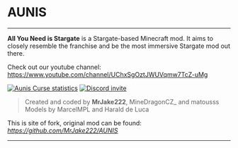 # AUNIS
***
**All You Need is Stargate** is a Stargate-based Minecraft mod. It aims to closely resemble the franchise and be the most immersive Stargate mod out there.

Check out our youtube channel: https://www.youtube.com/channel/UChxSgOztJWUVqmw7TcZ-uMg


[![Aunis Curse statistics](http://cf.way2muchnoise.eu/537047.svg)](http://minecraft.curseforge.com/projects/aunis-unofficial) 
[![Discord invite](https://img.shields.io/discord/881802052488011837?color=%232D2D2D&label=%20&logo=discord&style=flat-square)](https://discord.gg/YPXqVRUSgK)

> Created and coded by **MrJake222**, MineDragonCZ_ and matousss<br>
> Models by MarcelMPL and Harald de Luca

This is site of fork, original mod can be found: *https://github.com/MrJake222/AUNIS*
***
